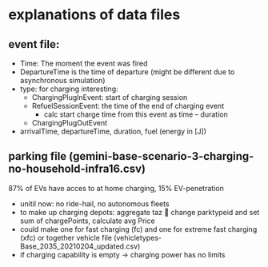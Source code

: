 # explanations of data files
## event file:
- Time: The moment the event was fired
- DepartureTime is the time of departure (might be different due to asynchronous simulation)
- type: for charging interesting:
    - ChargingPlugInEvent: start of charging session
    - RefuelSessionEvent: the time of the end of charging event
        - calc start charge time from this event as time – duration
    - ChargingPlugOutEvent
- arrivalTime, departureTime, duration, fuel (energy in [J])
## parking file (gemini-base-scenario-3-charging-no-household-infra16.csv) 
87% of EVs have acces to at home charging, 15% EV-penetration
- unitil now: no ride-hail, no autonomous fleets
- to make up charging depots: aggregate taz  change parktypeid and set sum of chargePoints, calculate avg Price
- could make one for fast charging (fc) and one for extreme fast charging (xfc) or together
vehicle file (vehicletypes-Base_2035_20210204_updated.csv)
- if charging capability is empty -> charging power has no limits
